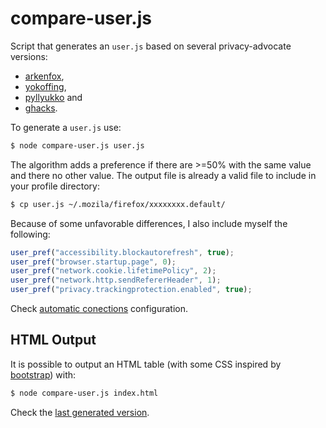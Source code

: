 # compare-user.js

Script that generates an `user.js` based on several privacy-advocate versions:

- [arkenfox](https://github.com/arkenfox/user.js),
- [yokoffing](https://github.com/yokoffing/Better-Fox),
- [pyllyukko](https://github.com/pyllyukko/user.js) and
- [ghacks](https://github.com/ghacksuserjs/ghacks-user.js).

To generate a `user.js` use:

```sh
$ node compare-user.js user.js
```

The algorithm adds a preference if there are >=50% with the same value and
there no other value. The output file is already a valid file to include in
your profile directory:

```sh
$ cp user.js ~/.mozila/firefox/xxxxxxxx.default/
```

Because of some unfavorable differences, I also include myself the following:

```js
user_pref("accessibility.blockautorefresh", true);
user_pref("browser.startup.page", 0);
user_pref("network.cookie.lifetimePolicy", 2);
user_pref("network.http.sendRefererHeader", 1);
user_pref("privacy.trackingprotection.enabled", true);
```

Check [automatic conections](https://wiki.debian.org/Firefox#Automatic_connections) configuration.

## HTML Output

It is possible to output an HTML table (with some CSS inspired by [bootstrap])
with:

```sh
$ node compare-user.js index.html
```

Check the [last generated version].

[bootstrap]: https://github.com/twbs/bootstrap/blob/81df608a40bf0629a1dc08e584849bb1e43e0b7a/dist/css/bootstrap.css
[last generated version]: https://jm42.github.io/compare-user.js/

